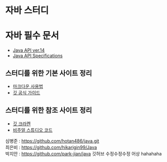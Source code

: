 # 자바 스터디

# 자바 필수 문서
- [Java API ver.14](https://docs.oracle.com/en/java/javase/14//)
- [Java API Specifications](https://docs.oracle.com/javase/7/docs/api/index.html)

## 스터디를 위한 기본 사이트 정리

- [마크다운 사용법](https://gist.github.com/ihoneymon/652be052a0727ad59601)
- [깃 공식 가이드](https://git-scm.com/book/ko/v2)

## 스터디를 위한 참조 사이트 정리

- [깃 크라켄](https://www.gitkraken.com/) 
- [비주얼 스튜디오 코드](https://code.visualstudio.com/)
  
심병준 : https://github.com/hotan486/java.git</br>
최은비 : https://github.com/hikarigin99/Java</br>
박지안 : https://github.com/park-jian/java
깃허브 수정수정수정   어상
hahahaha